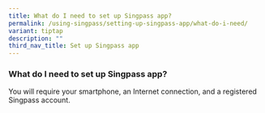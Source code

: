 ```yaml
---
title: What do I need to set up Singpass app?
permalink: /using-singpass/setting-up-singpass-app/what-do-i-need/
variant: tiptap
description: ""
third_nav_title: Set up Singpass app
---
```

<h3>What do I need to set up Singpass app?</h3>
<p>You will require your smartphone, an Internet connection, and a registered
Singpass account.</p>